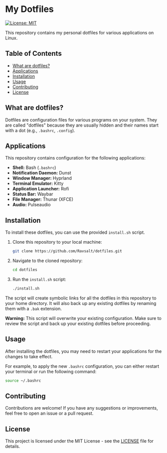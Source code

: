 # My Dotfiles

[![License: MIT](https://img.shields.io/badge/License-MIT-yellow.svg)](https://opensource.org/licenses/MIT)

This repository contains my personal dotfiles for various applications on Linux.

## Table of Contents

*   [What are dotfiles?](#what-are-dotfiles)
*   [Applications](#applications)
*   [Installation](#installation)
*   [Usage](#usage)
*   [Contributing](#contributing)
*   [License](#license)

## What are dotfiles?

Dotfiles are configuration files for various programs on your system. They are called "dotfiles" because they are usually hidden and their names start with a dot (e.g., `.bashrc`, `.config`).

## Applications

This repository contains configuration for the following applications:

*   **Shell:** Bash (`.bashrc`)
*   **Notification Daemon:** Dunst
*   **Window Manager:** Hyprland
*   **Terminal Emulator:** Kitty
*   **Application Launcher:** Rofi
*   **Status Bar:** Waybar
*   **File Manager:** Thunar (XFCE)
*   **Audio:** Pulseaudio

## Installation

To install these dotfiles, you can use the provided `install.sh` script.

1.  Clone this repository to your local machine:

    ```bash
    git clone https://github.com/Ravsalt/dotfiles.git
    ```

2.  Navigate to the cloned repository:

    ```bash
    cd dotfiles
    ```

3.  Run the `install.sh` script:

    ```bash
    ./install.sh
    ```

The script will create symbolic links for all the dotfiles in this repository to your home directory. It will also back up any existing dotfiles by renaming them with a `.bak` extension.

**Warning:** This script will overwrite your existing configuration. Make sure to review the script and back up your existing dotfiles before proceeding.

## Usage

After installing the dotfiles, you may need to restart your applications for the changes to take effect.

For example, to apply the new `.bashrc` configuration, you can either restart your terminal or run the following command:

```bash
source ~/.bashrc
```

## Contributing

Contributions are welcome! If you have any suggestions or improvements, feel free to open an issue or a pull request.

## License

This project is licensed under the MIT License - see the [LICENSE](LICENSE) file for details.